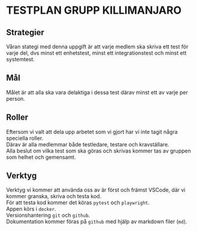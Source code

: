 # TESTPLAN GRUPP KILLIMANJARO

## Strategier
Våran stategi med denna uppgift är att varje medlem ska skriva ett test för varje del, dvs minst ett enhetstest, minst ett integrationstest och minst ett systemtest.

## Mål
Målet är att alla ska vara delaktiga i dessa test därav minst ett av varje per person.

## Roller
Eftersom vi valt att dela upp arbetet som vi gjort har vi inte tagit några speciella roller.  
Därav är alla medlemmar både testledare, testare och kravställare.  
Alla beslut om vilka test som ska göras och skrivas kommer tas av gruppen som helhet och gemensamt.


## Verktyg
Verktyg vi kommer att använda oss av är först och främst VSCode, där vi kommer granska, skriva och testa kod.  
För att testa kod kommer det köras `pytest` och `playwright`.  
Appen körs i `docker`.  
Versionshantering `git` och `github`.  
Dokumentation kommer föras på `github` med hjälp av markdown filer (`md`).
